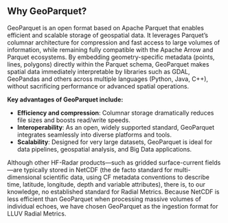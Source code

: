 ## Why GeoParquet?

GeoParquet is an open format based on Apache Parquet that enables efficient and scalable storage of geospatial data. It leverages Parquet’s columnar architecture for compression and fast access to large volumes of information, while remaining fully compatible with the Apache Arrow and Parquet ecosystems. By embedding geometry-specific metadata (points, lines, polygons) directly within the Parquet schema, GeoParquet makes spatial data immediately interpretable by libraries such as GDAL, GeoPandas and others across multiple languages (Python, Java, C++), without sacrificing performance or advanced spatial operations.

**Key advantages of GeoParquet include:**

* **Efficiency and compression**: Columnar storage dramatically reduces file sizes and boosts read/write speeds.
* **Interoperability**: As an open, widely supported standard, GeoParquet integrates seamlessly into diverse platforms and tools.
* **Scalability**: Designed for very large datasets, GeoParquet is ideal for data pipelines, geospatial analysis, and Big Data applications.

Although other HF-Radar products—such as gridded surface-current fields—are typically stored in NetCDF (the de facto standard for multi-dimensional scientific data, using CF metadata conventions to describe time, latitude, longitude, depth and variable attributes), there is, to our knowledge, no established standard for Radial Metrics. Because NetCDF is less efficient than GeoParquet when processing massive volumes of individual echoes, we have chosen GeoParquet as the ingestion format for LLUV Radial Metrics.
